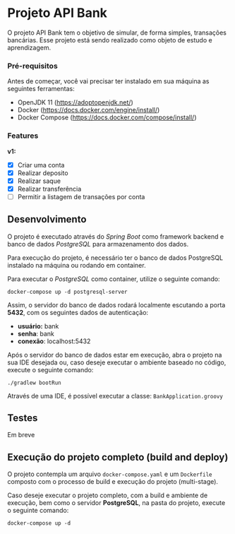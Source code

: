 # Projeto API Bank
O projeto API Bank tem o objetivo de simular, de forma simples, transações bancárias. Esse projeto está sendo realizado como objeto de estudo e aprendizagem.

### Pré-requisitos
Antes de começar, você vai precisar ter instalado em sua máquina as seguintes ferramentas:
- OpenJDK 11 (https://adoptopenjdk.net/)
- Docker (https://docs.docker.com/engine/install/)
- Docker Compose (https://docs.docker.com/compose/install/)

### Features
**v1:**
- [X] Criar uma conta
- [X] Realizar deposito
- [X] Realizar saque
- [X] Realizar transferência
- [ ] Permitir a listagem de transações por conta

## Desenvolvimento
O projeto é executado através do _Spring Boot_ como framework backend e banco de dados _PostgreSQL_ para armazenamento dos dados.

Para execução do projeto, é necessário ter o banco de dados PostgreSQL instalado na máquina ou rodando em container.

Para executar o _PostgreSQL_ como container, utilize o seguinte comando:
```
docker-compose up -d postgresql-server
```

Assim, o servidor do banco de dados rodará localmente escutando a porta **5432**, com os seguintes dados de autenticação:

- **usuário:** bank
- **senha**: bank
- **conexão**: localhost:5432

Após o servidor do banco de dados estar em execução, abra o projeto na sua IDE desejada ou, caso deseje executar o ambiente baseado no código, execute o seguinte comando:

```
./gradlew bootRun
```

Através de uma IDE, é possível executar a classe: `BankApplication.groovy`

## Testes
Em breve

## Execução do projeto completo (build and deploy)
O projeto contempla um arquivo `docker-compose.yaml` e um `Dockerfile` composto com o processo de build e execução do projeto (multi-stage).

Caso deseje executar o projeto completo, com a build e ambiente de execução, bem como o servidor **PostgreSQL**, na pasta do projeto, execute o seguinte comando:

```
docker-compose up -d 
```

